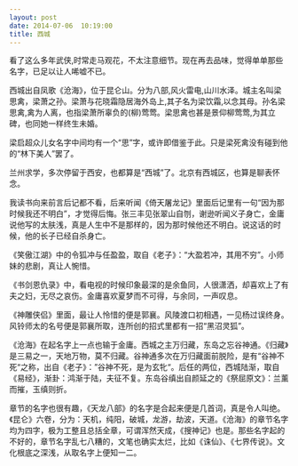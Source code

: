 ```yaml
---
layout: post
date: 2014-07-06  10:19:00
title: 西城
---
```



看了这么多年武侠,时常走马观花，不太注意细节。现在再去品味，觉得单单那些名字，已足以让人唏嘘不已。


西城出自凤歌《沧海》，位于昆仑山。分为八部,风火雷电,山川水泽。城主名叫梁思禽，梁萧之孙。梁萧与花晓霜隐居海外岛上,其子名为梁饮霜,以念其母。孙名梁思禽,禽为人离，也指梁萧所辜负的(柳)莺莺。梁思禽也甚是景仰柳莺莺,为其立碑，也同她一样终生未婚。

梁启超众儿女名字中间均有一个“思”字，或许即借鉴于此。只是梁死禽没有碰到他的“林下美人”罢了。

兰州求学，多次停留于西安，也都算是“西城”了。北京有西城区，也算是聊表怀念。

我读书向来前言后记都不看，后来听闻《倚天屠龙记》里面后记里有一句“因为那时候我还不明白”，才觉得后悔。张三丰见张翠山自刎，谢逊听闻义子身亡，金庸说他写的太肤浅，真是人生中不是那样的，因为那时候他还不明白。说这话的时候，他的长子已经自杀身亡。

《笑傲江湖》中的令狐冲与任盈盈，取自《老子》：“大盈若冲，其用不穷”。小师妹的悲剧，真让人惋惜。

《书剑恩仇录》中，看电视的时候印象最深的是余鱼同，人很潇洒，却喜欢上了有夫之妇，无尽之哀伤。金庸喜欢夏梦而不可得，与余同，一声叹息。

《神雕侠侣》里面，最让人怜惜的便是郭襄。风陵渡口初相遇，一见杨过误终身。风铃师太的名号便是郭襄所取，连所创的招式里都有一招“黑沼灵狐”。

《沧海》在起名字上一点也输于金庸。西城之主万归藏，东岛之忘谷神通。《归藏》是三易之一，天地万物，莫不归藏。谷神通多次在万归藏面前脱险，是有“谷神不死“之称，出自《老子》：”谷神不死，是为玄牝“。后任的两位，西城陆渐，取自《易经》，渐卦：鸿渐于陆，夫征不复。东岛谷缜出自颜延之的《祭屈原文》：兰薰而摧，玉缜则折。

章节的名字也很有趣，《天龙八部》的名字是合起来便是几首词，真是令人叫绝。《昆仑》六卷，分为：天机，纯阳，破城，龙游，劫波，天道。《沧海》的章节名字均为四字，极为工整且总括全章，可谓浑然天成，《搜神记》也是。那些名字起的不好的，章节名字乱七八糟的，文笔也确实太烂，比如《诛仙》、《七界传说》。文化根底之深浅，从取名字上便知一二。


